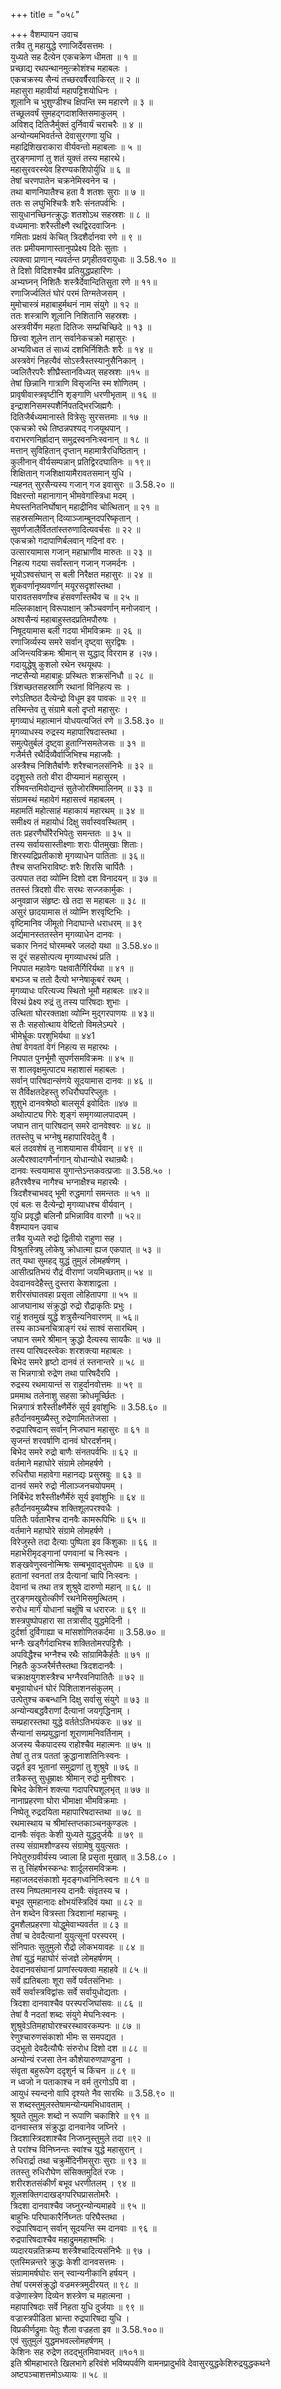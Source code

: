 +++
title = "०५८"

+++
वैशम्पायन उवाच  
तत्रैव तु महायुद्धे रणाजिर्देवसत्तमः ।  
युध्यते सह दैत्येन एकचक्रेण धीमता ॥ १ ॥  
प्रच्छाद्य रथपन्थानमुत्क्रोशंश्च महाबलः ।  
एकचक्रस्य सैन्यं तच्छरवर्षैरवाकिरत् ॥ २ ॥  
महासुरा महावीर्या महापट्टिशयोधिनः ।  
शूलानि च भुशुण्डीश्च क्षिपन्ति स्म महारणे ॥ ३ ॥  
तच्छूलवर्षं सुमहद्गदाशक्तिसमाकुलम् ।  
अविशद् दितिजैर्मुक्तं दुर्निवार्यं चराचरैः ॥ ४ ॥  
अन्योन्यमभिवर्तन्ते देवासुरगणा युधि ।  
महाद्रिशिखराकारा वीर्यवन्तो महाबलाः ॥ ५ ॥  
तुरङ्गमाणां तु शतं युक्तं तस्य महारथे।  
महासुरवरस्येव हिरण्यकशिपोर्युधि ॥ ६ ॥  
तेषां चरणपातेन चक्रनेमिस्वनेन च ।  
तथा बाणनिपातैश्च हता वै शतशः सुराः ॥ ७ ॥  
ततः स लघुभिश्चित्रैः शरैः संनतपर्वभिः ।  
सायुधानच्छिनत्क्रुद्धः शतशोऽथ सहस्रशः ॥ ८ ॥  
वध्यमानाः शरैस्तीक्ष्णै रथद्विरदवाजिनः ।  
गमिताः प्रक्षयं केचित् त्रिदशैर्दानवा रणे ॥ ९ ॥  
ततः प्रमीयमाणास्तानुपप्रेक्ष्य दितेः सुताः ।  
त्यक्त्वा प्राणान् न्यवर्तन्त प्रगृहीतवरायुधाः ॥ 3.58.१० ॥  
ते दिशो विदिशश्चैव प्रतियुद्धप्रहारिणः ।  
अभ्यघ्नन् निशितैः शस्त्रैर्देवान्दितिसुता रणे ॥ ११॥  
रणाजिर्ज्वलितं घोरं परमं तिग्मतेजसम् ।  
मुमोचास्त्रं महाबाहुर्मथनं नाम संयुगे ॥ १२ ॥  
ततः शस्त्राणि शूलानि निशितानि सहस्रशः ।  
अस्त्रवीर्येण महता दितिजः सम्प्रचिच्छिदे ॥ १३ ॥  
छित्त्वा शूलेन तान् सर्वानेकचक्रो महासुरः ।  
अभ्यविध्वत तं साध्यं दशभिर्निशितैः शरैः ॥ १४ ॥  
अस्त्रवेगं निहत्यैवं सोऽस्त्रैस्तस्यानुसैनिकान् ।  
ज्वलितैरपरैः शीघ्रैस्तानविध्यत् सहस्रशः ॥१५ ॥  
तेषां छिन्नानि गात्राणि विसृजन्ति स्म शोणितम् ।  
प्रावृषीवास्त्रवृष्टीनि शृङ्गाणि धरणीभृताम् ॥ १६ ॥  
इन्द्राशनिसमस्पशैर्निपतद्भिरजिह्मगैः ।  
दितिजैर्बध्यमानास्ते वित्रेसुः सुरसत्तमाः ॥ १७ ॥  
एकचक्रो रथे तिष्ठन्नपश्यद् गजयूथपान् ।  
वराभरणनिर्ह्रादान् समुद्रस्वननिःस्वनान् ॥ १८ ॥  
मत्तान् सुविहितान् दृप्तान् महामात्रैरधिष्ठितान् ।  
कुलीनान् वीर्यसम्पन्नान् प्रतिद्विरदघातिनः ॥ १९॥  
शिक्षितान् गजशिक्षायामैरावतसमान् युधि ।  
न्यहनत् सुरसैन्यस्य गजान् गज इवासुरः ॥ 3.58.२० ॥  
विक्षरन्तो महानागान् भीमवेगांस्त्रिधा मदम् ।  
मेघस्तनितनिर्घोषान् महाद्रीनिव चोत्थितान् ॥ २१ ॥  
सहस्रसम्मितान् दिव्याञ्जाम्बूनदपरिष्कृतान् ।  
सुवर्णजालैर्विततांस्तरुणादित्यवर्चसः ॥ २२ ॥  
एकचक्रो गदापाणिर्बलवान् गदिनां वरः ।  
उत्सारयामास गजान् महाभ्राणीव मारुतः ॥ २३ ॥  
निहत्य गदया सर्वांस्तान् गजान् गजमर्दनः ।  
भूयोऽश्वसंघान् स बली निरैक्षत महासुरः ॥ २४ ॥  
शुकवर्णानृष्यवर्णान् मयूरसदृशांस्तथा ।  
पारावतसवर्णांश्च हंसवर्णांस्तथैव च ॥ २५ ॥  
मल्लिकाक्षान् विरूपाक्षान् क्रौञ्चवर्णान् मनोजवान् ।  
अश्वसैन्यं महाबाहुस्तदप्रतिमपौरुषः ।  
निषूदयामास बली गदया भीमविक्रमः ॥ २६ ॥  
रणाजिर्व्यस्य समरे सर्वान् दृष्ट्वा सुरद्विषः ।  
अजिन्त्यविक्रमः श्रीमान् स युद्धाद् विरराम ह ।२७।  
गदायुद्धेषु कुशलो रथेन रथयूथपः ।  
नष्टसैन्यो महाबाहुः प्रस्थितः शक्रसंनिधौ ॥ २८ ॥  
त्रिंशच्छतसहस्राणि रथानां विनिहत्य सः ।  
रणेऽतिष्ठत दैत्येन्द्रो विधूम इव पावकः ॥ २९ ॥  
तस्मिन्तेव तु संग्रामे बलो दृप्तो महासुरः ।  
मृगव्याधं महात्मानं योधयत्यजितं रणे ॥ 3.58.३० ॥  
मृगव्याधस्य रुद्रस्य महापारिषदास्तथा ।  
समुत्पेतुर्बलं दृष्ट्वा हुताग्निसमतेजसः ॥ ३१ ॥  
गजैर्मत्तै रथैर्दिव्यैर्वाजिभिश्च महाजवैः ।  
अस्त्रैश्च निशितैर्बाणैः शरैश्चानलसंनिभैः ॥ ३२ ॥  
ददृशुस्ते ततो वीरा दीप्यमानं महासुरम् ।  
रश्मिवन्तमिवोद्यन्तं सुतेजोरश्मिमालिनम् ॥ ३३ ॥  
संग्रामस्थं महावेगं महासत्त्वं महाबलम् ।  
महामतिं महोत्साहं महाकायं महारथम् ॥ ३४ ॥  
समीक्ष्य तं महायोधं दिक्षु सर्वास्ववस्थितम् ।  
ततः प्रहरणैर्घोरैरभिपेतुः समन्ततः ॥ ३५ ॥  
तस्य सर्वायसास्तीक्ष्णाः शराः पीतमुखाः शिताः।  
शिरस्यद्रिप्रतीकाशे मृगव्याधेन पातिताः ॥ ३६॥  
तैश्च सप्तभिराविष्टः शरैः शिरसि चार्पितैः ।  
उत्पपात तदा व्योम्नि दिशो दश विनादयन् ॥ ३७ ॥  
ततस्तं त्रिदशो वीरः सरथः सज्जकार्मुकः ।  
अनुवव्राज संहृष्टः खे तदा स महाबलः ॥ ३८ ॥  
असुरं छादयामास तं व्योम्नि शरवृष्टिभिः ।  
वृष्टिमानिव जीमूतो निदाघान्ते धराधरम् ॥ ३९  
अर्द्यमानस्ततस्तेन मृगव्याधेन दानवः ।  
चकार निनदं घोरमम्बरे जलदो यथा ॥ 3.58.४०॥  
स दूरं सहसोत्पत्य मृगव्याधरथं प्रति ।  
निपपात महावेगः पक्षवातैर्गिरिर्यथा ॥ ४१ ॥  
बभञ्ज च ततो दैत्यो भग्नेषाकूबरं रथम् ।  
मृगव्याधः परित्यज्य स्थितो भूमौ महाबलः ॥४२॥  
विरथं प्रेक्ष्य रुद्रं तु तस्य पारिषदाः शुभाः ।  
उत्थिता घोररक्ताक्षा व्योम्नि मुद्गरपाणयः ॥ ४३॥  
स तैः सहसोत्थाय वेष्टितो विमलेऽम्परे ।  
भीमेर्भ्रूकः परशुभिर्यथा ॥ ४४1  
तेषां वेगवतां वेगं निहत्य स महारथः ।  
निपपात पुनर्भूमौ सुपर्णसमविक्रमः ॥ ४५ ॥  
स शालवृक्षमुत्पाट्य महाशासं महाबलः ।  
सर्वान् पारिषदान्संणये सूदयामास दानवः ॥ ४६ ॥  
स तैर्विक्षतदेहस्तु रुधिरौघपरिप्लुतः ।  
शुशुभे दानवश्रेष्ठो बालसूर्य इवोदितः ॥४७ ॥  
अथोत्पाट्य गिरेः शृङ्गं समृगव्यालपादपम् ।  
जघान तान् पारिषदान् समरे दानवेश्वरः ॥ ४८ ॥  
ततस्तेपु च भग्नेषु महापारिवदेतु वै ।  
बलं तदवशेषं तु नाशयामास वीर्यवान् ॥ ४९ ॥  
अल्पैरश्वादगणैर्नागान् योधान्योधे रथान्रथैः।  
दानवः स्त्वयामास युगान्तेऽन्तकवत्प्रजाः ॥ 3.58.५० ।  
हतैरश्वैश्च नागैश्च भग्नाक्षैश्च महारथैः ।  
त्रिदशैश्चाभवद् भूमी रुद्धमार्गा समन्ततः ॥ ५१ ॥  
एवं बलः स दैत्येन्द्रो मृगव्याधश्च वीर्यवान् ।  
युधि प्रवृद्धौ बलिनौ प्रभिन्नाविव वारणौ ॥ ५२॥  
वैशम्पायन उवाच  
तत्रैव युध्यते रुद्रो द्वितीयो राहुणा सह ।  
विश्रुतस्त्रिषु लोकेषु क्रोधात्मा ह्यज एकपात् ॥ ५३ ॥  
तत् यथा सुमहद् युद्धं तुमुलं लोमहर्षणम् ।  
आसीत्प्रतिभयं रौद्रं वीराणां जयमिच्छताम्॥ ५४ ॥  
देवदानवदेहैस्तु दुस्तरा केशशाद्वला ।  
शरीरसंघातवहा प्रसृता लोहितापगा ॥ ५५ ॥  
आजघानाथ संक्रुद्धो रुद्रो रौद्राकृतिः प्रभुः ।  
राहुं शतमुखं युद्धे शत्रुसैन्यनिवारणम् ॥ ५६॥  
तस्य काञ्चनचित्राङ्गं रथं साश्वं ससारथिम् ।  
जघान समरे श्रीमान् क्रुद्धो दैत्यस्य सायकैः ॥ ५७ ॥  
तस्य पारिषदस्त्वेकः शरशक्त्या महाबलः ।  
बिभेद समरे हृष्टो दानवं तं स्तनान्तरे ॥ ५८ ॥  
स भिन्नगात्रो रुद्रेण तथा पारिषदैरपि ।  
रुद्रस्य रथमायान्तं स राहुर्दानवोत्तमः ॥ ५९ ॥  
प्रममाथ तलेनाशु सहसा क्रोधमूर्च्छितः ।  
भिन्नगात्रं शरैस्तीक्ष्णैर्मेरुं सूर्य इवांशुभिः ॥ 3.58.६० ॥  
हतैर्दानवमुख्यैस्तु रुद्रेणामिततेजसा ।  
रुद्रपारिषदान् सर्वान् निजघान महासुरः ॥ ६१ ॥  
सृजन्तं शरवर्षाणि दानवं घोरदर्शनम्।  
बिभेद समरे रुद्रो बाणैः संनतपर्वभिः ॥ ६२ ॥  
वर्तमाने महाघोरे संग्रामे लोमहर्षणे ।  
रुधिरौघा महावेगा महानद्यः प्रसुस्रवुः ॥ ६३ ॥  
दानवं समरे रुद्रो नीलाञ्जनचयोपमम् ।  
निर्बिभेद शरैस्तीक्ष्णैर्मेरुं सूर्य इवांशुभिः ॥ ६४ ॥  
हतैर्दानवमुख्यैश्च शक्तिशूलपरश्वधैः ।  
पतितैः पर्वताभैश्च दानवैः कामरूपिभिः ॥ ६५ ॥  
वर्तमाने महाघोरे संग्रामे लोमहर्षणे ।  
विरेजुस्ते तदा दैत्याः पुष्पिता इव किंशुकाः ॥ ६६ ॥  
महाभेरीमृदङ्गानां पणवानां च निःस्वनः ।  
शङ्खवेणुस्वनोन्मिश्रः सम्बभूवाद्भुतोपमः ॥ ६७ ॥  
हतानां स्वनतां तत्र दैत्यानां चापि निःस्वनः ।  
देवानां च तथा तत्र शुश्रुवे दारुणो महान् ॥ ६८ ॥  
तुरङ्गमखुरोत्कीर्णं रथनेमिसमुत्थितम् ।  
रुरोध मार्गं योधानां चक्षूंषि च धरारजः ॥ ६९ ॥  
शस्त्रपुष्पोपहारा सा तत्रासीद् युद्धमेदिनी ।  
दुर्दर्शा दुर्विगाह्या च मांसशोणितकर्दमा ॥ 3.58.७० ॥  
भग्नैः खड्गैर्गदाभिश्च शक्तितोमरपट्टिशैः ।  
अपविद्धैश्च भग्नैश्च रथैः सांग्रामिकैर्हतैः ॥ ७१ ॥  
निहतैः कुञ्जरैर्मत्तैस्तथा त्रिदशदानवैः ।  
चक्राक्षयुगशस्त्रैश्च भग्नैरवनिपातितैः ॥ ७२ ॥  
बभूवायोधनं घोरं पिशिताशनसंकुलम् ।  
उत्पेतुश्च कबन्धानि दिक्षु सर्वासु संयुगे ॥ ७३ ॥  
अन्योन्यबद्धवैराणां दैत्यानां जयगृद्धिनाम् ।  
सम्प्रहारस्तथा युद्धे वर्ततेऽतिभयंकरः ॥ ७४ ॥  
सैन्यानां सम्प्रयुद्धानां शूराणामनिवर्तिनाम् ।  
अजस्य चैकपादस्य राहोश्चैव महात्मनः ॥ ७५ ॥  
तेषां तु तत्र पततां क्रुद्धानाशतिनिःस्वनः ।  
उद्वर्त इव भूतानां समुद्राणां तु शुश्रुवे ॥ ७६ ॥  
तत्रैकस्तु सुधूम्राक्षः श्रीमान् रुद्रो मुनीश्वरः ।  
बिभेद केशिनं शक्त्या गदापरिघशूलभृत् ॥ ७७ ॥  
नानाप्रहरणा घोरा भीमाक्षा भीमविक्रमाः ।  
निष्पेतू रुद्रदयिता महापारिषदास्तथा ॥ ७८ ॥  
रथमास्थाय च श्रीमांस्तप्तकाञ्चनकुण्डलः ।  
दानवैः संवृतः केशी युध्यते युद्धदुर्जयैः ॥ ७९ ॥  
तस्य संग्रामशौण्डस्य संग्रामेषु युयुत्सतः ।  
निपेतुरुग्रवीर्यस्य ज्वाला हि प्रसृता मुखात् ॥ 3.58.८० ।  
स तु सिंहर्षभस्कन्धः शार्दूलसमविक्रमः ।  
महाजलदसंकाशो मृदङ्गध्वनिनिःस्वनः ॥ ८१ ॥  
तस्य निष्पतमानस्य दानवैः संवृतस्य च ।  
बभूव सुमहानादः क्षोभयंस्त्रिदिवं यथा ॥ ८२ ॥  
तेन शब्देन वित्रस्ता त्रिदशानां महाचमूः ।  
द्रुमशैलप्रहरणा योद्धुमेवाभ्यवर्तत ॥ ८३ ॥  
तेषां च देवदैत्यानां युयुत्सूनां परस्परम् ।  
संनिपातः सुतुमुलो रौद्रो लोकभयावहः ॥ ८४ ॥  
तेषां युद्धं महाघोरं संजज्ञे लोमहर्षणम् ।  
देवदानवसंघानां प्राणांस्त्यक्त्वा महाहवे ॥ ८५ ॥  
सर्वे ह्यतिबलाः शूरा सर्वे पर्वतसंनिभाः ।  
सर्वे सर्वास्त्रविद्वांसः सर्वे सर्वायुधोद्यताः ।  
त्रिदशा दानवाश्चैव परस्परजिघांसवः ॥ ८६ ॥  
तेषां वै नदतां शब्दः संयुगे मेघनिःस्वनः ।  
शुश्रुवेऽतिमहाघोरश्चरस्थावरकम्पनः ॥ ८७ ॥  
रेणुश्चारुणसंकाशो भीमः स समपद्यत ।  
उद्भूतो देवदैत्यौघैः संरुरोध दिशो दश ॥ ८८ ॥  
अन्योन्यं रजसा तेन कौशेयारुणपाण्डुना ।  
संवृता बहुरूपेण ददृशुर्न च किंचन ॥ ८९ ॥  
न ध्वजो न पताकाश्च न वर्म तुरगोऽपि वा ।  
आयुधं स्यन्दनो वापि दृश्यते नैव सारथिः ॥ 3.58.९० ॥  
स शब्दस्तुमुलस्तेषामन्योन्यमभिधावताम् ।  
श्रूयते तुमुलः शब्दो न रूपाणि चकाशिरे ॥ ९१ ॥  
दानवास्तत्र संक्रुद्धा दानवानेव जघ्निरे ।  
त्रिदशास्त्रिदशाश्चैव निजघ्नुस्तुमुले तदा ॥९२ ॥  
ते परांश्च विनिघ्नन्तः स्वांश्च युद्धे महासुरान् ।  
रुधिरार्द्रा तथा चक्रुर्मेदिनीमसुराः सुराः ॥ ९३ ॥  
ततस्तु रुधिरौघेण संसिक्तमुदितं रजः ।  
शरीरशतसंकीर्णं बभूव धरणीतलम् । ९४ ॥  
शूलशक्तिगदाखड्गपरिघप्रासतोमरैः ।  
त्रिदशा दानवाश्चैव जघ्नुरन्योन्यमाहवे ॥ ९५ ॥  
बाहुभिः परिघाकारैर्निघ्नतः परिघैस्तथा ।  
रुद्रपारिषदान् सर्वान् सूदयन्ति स्म दानवाः ॥ ९६ ॥  
रुद्रपारिषदाश्चैव महाद्रुममहाश्मभिः ।  
व्यदारयन्नतिक्रम्य शस्त्रैश्चादित्यसंनिभैः ॥ ९७ ।  
एतस्मिन्नन्तरे क्रुद्धः केशी दानवसत्तमः ।  
संग्रामामर्षघोरः सन् स्वान्यनीकानि हर्षयन् ।  
तेषां परमसंक्रुद्धो वज्रमस्त्रमुदीरयत् ॥ ९८ ॥  
वज्रेणास्त्रेण दिव्येन शस्त्रेण च महात्मना ।  
महापारिषदाः सर्वे निहता युधि दुर्जयाः ॥ ९९ ॥  
वज्रास्त्रपीडिता भ्रान्ता रुद्रपारिषदा युधि ।  
विप्रकीर्णद्रुमाः पेतुः शैला वज्रहता इव ॥ 3.58.१००॥  
एवं सुतुमुलं युद्धमभवल्लोमहर्षणम् ।  
केशिनः सह रुद्रेण तदद्भुतमिवाभवत् ॥१०१॥  
इति श्रीमहाभारते खिलभागे हरिवंशे भविष्यपर्वणि वामनप्रादुर्भावे देवासुरयुद्धकेशिरुद्रयुद्धकथने अष्टपञ्चाशत्तमोऽध्यायः ॥ ५८ ॥